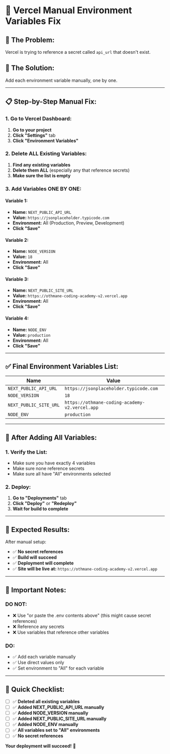 # 🔧 Vercel Manual Environment Variables Fix

## 🚨 **The Problem:**
Vercel is trying to reference a secret called `api_url` that doesn't exist.

## 🔧 **The Solution:**
Add each environment variable manually, one by one.

---

## 📋 **Step-by-Step Manual Fix:**

### **1. Go to Vercel Dashboard:**
1. **Go to your project**
2. **Click "Settings"** tab
3. **Click "Environment Variables"**

### **2. Delete ALL Existing Variables:**
1. **Find any existing variables**
2. **Delete them ALL** (especially any that reference secrets)
3. **Make sure the list is empty**

### **3. Add Variables ONE BY ONE:**

#### **Variable 1:**
- **Name:** `NEXT_PUBLIC_API_URL`
- **Value:** `https://jsonplaceholder.typicode.com`
- **Environment:** All (Production, Preview, Development)
- **Click "Save"**

#### **Variable 2:**
- **Name:** `NODE_VERSION`
- **Value:** `18`
- **Environment:** All
- **Click "Save"**

#### **Variable 3:**
- **Name:** `NEXT_PUBLIC_SITE_URL`
- **Value:** `https://othmane-coding-academy-v2.vercel.app`
- **Environment:** All
- **Click "Save"**

#### **Variable 4:**
- **Name:** `NODE_ENV`
- **Value:** `production`
- **Environment:** All
- **Click "Save"**

---

## ✅ **Final Environment Variables List:**

| **Name** | **Value** |
|----------|-----------|
| `NEXT_PUBLIC_API_URL` | `https://jsonplaceholder.typicode.com` |
| `NODE_VERSION` | `18` |
| `NEXT_PUBLIC_SITE_URL` | `https://othmane-coding-academy-v2.vercel.app` |
| `NODE_ENV` | `production` |

---

## 🚀 **After Adding All Variables:**

### **1. Verify the List:**
- Make sure you have exactly 4 variables
- Make sure none reference secrets
- Make sure all have "All" environments selected

### **2. Deploy:**
1. **Go to "Deployments"** tab
2. **Click "Deploy"** or **"Redeploy"**
3. **Wait for build to complete**

---

## 🎯 **Expected Results:**

After manual setup:
- ✅ **No secret references**
- ✅ **Build will succeed**
- ✅ **Deployment will complete**
- ✅ **Site will be live at:** `https://othmane-coding-academy-v2.vercel.app`

---

## 🔧 **Important Notes:**

### **DO NOT:**
- ❌ Use "or paste the .env contents above" (this might cause secret references)
- ❌ Reference any secrets
- ❌ Use variables that reference other variables

### **DO:**
- ✅ Add each variable manually
- ✅ Use direct values only
- ✅ Set environment to "All" for each variable

---

## 🚀 **Quick Checklist:**

- [ ] ✅ **Deleted all existing variables**
- [ ] ✅ **Added NEXT_PUBLIC_API_URL manually**
- [ ] ✅ **Added NODE_VERSION manually**
- [ ] ✅ **Added NEXT_PUBLIC_SITE_URL manually**
- [ ] ✅ **Added NODE_ENV manually**
- [ ] ✅ **All variables set to "All" environments**
- [ ] ✅ **No secret references**

**Your deployment will succeed!** 🎉
